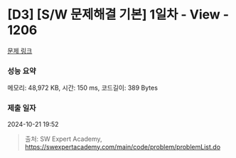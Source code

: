 # [D3] [S/W 문제해결 기본] 1일차 - View - 1206 

[문제 링크](https://swexpertacademy.com/main/code/problem/problemDetail.do?contestProbId=AV134DPqAA8CFAYh) 

### 성능 요약

메모리: 48,972 KB, 시간: 150 ms, 코드길이: 389 Bytes

### 제출 일자

2024-10-21 19:52



> 출처: SW Expert Academy, https://swexpertacademy.com/main/code/problem/problemList.do
